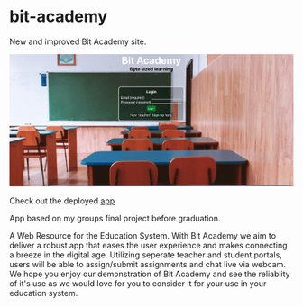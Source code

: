 # bit-academy

New and improved Bit Academy site.

![Splash Screen](./images/bit-academy.png)

Check out the deployed [app](https://bit-academy.herokuapp.com)

App based on my groups final project before graduation.

A Web Resource for the Education System. With Bit Academy we aim to deliver a robust app that eases the user experience and makes connecting a breeze in the digital age. Utilizing seperate teacher and student portals, users will be able to assign/submit assignments and chat live via webcam. We hope you enjoy our demonstration of Bit Academy and see the reliablity of it's use as we would love for you to consider it for your use in your education system.
